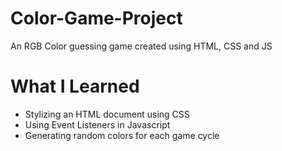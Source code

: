 # Color-Game-Project
An RGB Color guessing game created using HTML, CSS and JS


# What I Learned
 - Stylizing an HTML document using CSS
 - Using Event Listeners in Javascript
 - Generating random colors for each game cycle
